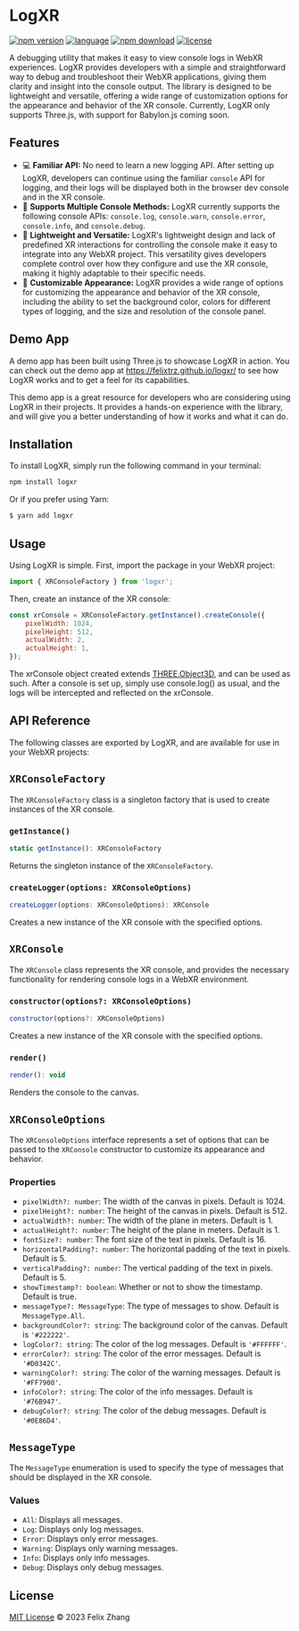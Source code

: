 # LogXR

[![npm version](https://badge.fury.io/js/logxr.svg)](https://badge.fury.io/js/logxr)
[![language](https://badgen.net/badge/icon/typescript?icon=typescript&label)](https://www.typescriptlang.org/)
[![npm download](https://badgen.net/npm/dw/logxr)](https://www.npmjs.com/package/logxr)
[![license](https://badgen.net/github/license/felixtrz/logxr)](/LICENSE.md)

A debugging utility that makes it easy to view console logs in WebXR experiences. LogXR provides developers with a simple and straightforward way to debug and troubleshoot their WebXR applications, giving them clarity and insight into the console output. The library is designed to be lightweight and versatile, offering a wide range of customization options for the appearance and behavior of the XR console. Currently, LogXR only supports Three.js, with support for Babylon.js coming soon.

## Features

- 💻 **Familiar API:** No need to learn a new logging API. After setting up LogXR, developers can continue using the familiar `console` API for logging, and their logs will be displayed both in the browser dev console and in the XR console.
- 💬 **Supports Multiple Console Methods:** LogXR currently supports the following console APIs: `console.log`, `console.warn`, `console.error`, `console.info`, and `console.debug`.
- 💨 **Lightweight and Versatile:** LogXR's lightweight design and lack of predefined XR interactions for controlling the console make it easy to integrate into any WebXR project. This versatility gives developers complete control over how they configure and use the XR console, making it highly adaptable to their specific needs.
- 🎨 **Customizable Appearance:** LogXR provides a wide range of options for customizing the appearance and behavior of the XR console, including the ability to set the background color, colors for different types of logging, and the size and resolution of the console panel.

## Demo App

A demo app has been built using Three.js to showcase LogXR in action. You can check out the demo app at https://felixtrz.github.io/logxr/ to see how LogXR works and to get a feel for its capabilities.

This demo app is a great resource for developers who are considering using LogXR in their projects. It provides a hands-on experience with the library, and will give you a better understanding of how it works and what it can do.

## Installation

To install LogXR, simply run the following command in your terminal:

```sh
npm install logxr
```

Or if you prefer using Yarn:

```sh
$ yarn add logxr
```

## Usage

Using LogXR is simple. First, import the package in your WebXR project:

```js
import { XRConsoleFactory } from 'logxr';
```

Then, create an instance of the XR console:

```js
const xrConsole = XRConsoleFactory.getInstance().createConsole({
	pixelWidth: 1024,
	pixelHeight: 512,
	actualWidth: 2,
	actualHeight: 1,
});
```

The xrConsole object created extends [THREE.Object3D](https://threejs.org/docs/#api/en/core/Object3D), and can be used as such. After a console is set up, simply use console.log() as usual, and the logs will be intercepted and reflected on the xrConsole.

## API Reference

The following classes are exported by LogXR, and are available for use in your WebXR projects:

## `XRConsoleFactory`

The `XRConsoleFactory` class is a singleton factory that is used to create instances of the XR console.

### `getInstance()`

```js
static getInstance(): XRConsoleFactory
```

Returns the singleton instance of the `XRConsoleFactory`.

### `createLogger(options: XRConsoleOptions)`

```js
createLogger(options: XRConsoleOptions): XRConsole
```

Creates a new instance of the XR console with the specified options.

## `XRConsole`

The `XRConsole` class represents the XR console, and provides the necessary functionality for rendering console logs in a WebXR environment.

### `constructor(options?: XRConsoleOptions)`

```js
constructor(options?: XRConsoleOptions)
```

Creates a new instance of the XR console with the specified options.

### `render()`

```js
render(): void
```

Renders the console to the canvas.

## `XRConsoleOptions`

The `XRConsoleOptions` interface represents a set of options that can be passed to the `XRConsole` constructor to customize its appearance and behavior.

### Properties

- `pixelWidth?: number`: The width of the canvas in pixels. Default is 1024.
- `pixelHeight?: number`: The height of the canvas in pixels. Default is 512.
- `actualWidth?: number`: The width of the plane in meters. Default is 1.
- `actualHeight?: number`: The height of the plane in meters. Default is 1.
- `fontSize?: number`: The font size of the text in pixels. Default is 16.
- `horizontalPadding?: number`: The horizontal padding of the text in pixels. Default is 5.
- `verticalPadding?: number`: The vertical padding of the text in pixels. Default is 5.
- `showTimestamp?: boolean`: Whether or not to show the timestamp. Default is true.
- `messageType?: MessageType`: The type of messages to show. Default is `MessageType.All`.
- `backgroundColor?: string`: The background color of the canvas. Default is `'#222222'`.
- `logColor?: string`: The color of the log messages. Default is `'#FFFFFF'`.
- `errorColor?: string`: The color of the error messages. Default is `'#D0342C'`.
- `warningColor?: string`: The color of the warning messages. Default is `'#FF7900'`.
- `infoColor?: string`: The color of the info messages. Default is `'#76B947'`.
- `debugColor?: string`: The color of the debug messages. Default is `'#0E86D4'`.

## `MessageType`

The `MessageType` enumeration is used to specify the type of messages that should be displayed in the XR console.

### Values

- `All`: Displays all messages.
- `Log`: Displays only log messages.
- `Error`: Displays only error messages.
- `Warning`: Displays only warning messages.
- `Info`: Displays only info messages.
- `Debug`: Displays only debug messages.

## License

[MIT License](/LICENSE.md) © 2023 Felix Zhang
